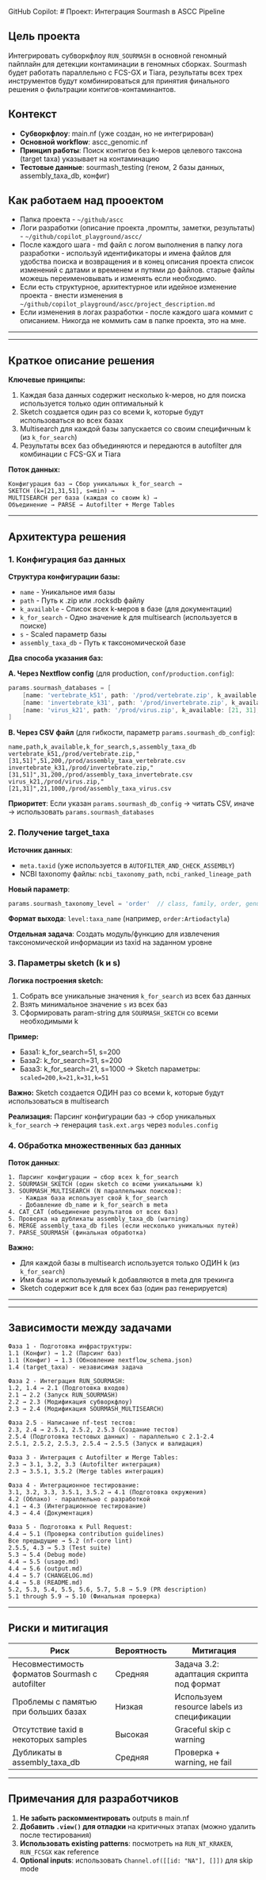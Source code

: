 GitHub Copilot: # Проект: Интеграция Sourmash в ASCC Pipeline

## Цель проекта
Интегрировать субворкфлоу `RUN_SOURMASH` в основной геномный пайплайн для детекции контаминации в геномных сборках. Sourmash будет работать параллельно с FCS-GX и Tiara, результаты всех трех инструментов будут комбинироваться для принятия финального решения о фильтрации контигов-контаминантов.

## Контекст
- **Субворкфлоу**: main.nf (уже создан, но не интегрирован)
- **Основной workflow**: ascc_genomic.nf
- **Принцип работы**: Поиск контигов без k-меров целевого таксона (target taxa) указывает на контаминацию
- **Тестовые данные**: sourmash_testing (геном, 2 базы данных, assembly_taxa_db, конфиг)


## Как работаем над прооектом
- Папка проекта - `~/github/ascc`
- Логи разработки (описание проекта ,промпты, заметки, результаты) - `~/github/copilot_playground/ascc/`
- После каждого шага - md файл с логом выполнения в папку лога разработки - используй идентификаторы и имена файлов для удобства поиска и возвращения и в конец описания проекта список изменений с датами и временем и путями до файлов. старые файлы можешь переименовывать и изменять если необходимо.
- Если есть структурное, архитектурное или идейное изменение проекта - внести изменения в `~/github/copilot_playground/ascc/project_description.md`
- Если изменения в логах разработки - после каждого шага коммит с описанием. Никогда не коммить сам в папке проекта, это на мне. 

---

---

## Краткое описание решения

**Ключевые принципы:**
1. Каждая база данных содержит несколько k-меров, но для поиска используется только один оптимальный k
2. Sketch создается один раз со всеми k, которые будут использоваться во всех базах
3. Multisearch для каждой базы запускается со своим специфичным k (из `k_for_search`)
4. Результаты всех баз объединяются и передаются в autofilter для комбинации с FCS-GX и Tiara

**Поток данных:**
```
Конфигурация баз → Сбор уникальных k_for_search → 
SKETCH (k=[21,31,51], s=min) → 
MULTISEARCH per база (каждая со своим k) → 
Объединение → PARSE → Autofilter + Merge Tables
```

---

## Архитектура решения

### 1. Конфигурация баз данных

**Структура конфигурации базы:**
- `name` - Уникальное имя базы
- `path` - Путь к .zip или .rocksdb файлу
- `k_available` - Список всех k-меров в базе (для документации)
- `k_for_search` - Одно значение k для multisearch (используется в поиске)
- `s` - Scaled параметр базы
- `assembly_taxa_db` - Путь к таксономической базе

**Два способа указания баз:**

**A. Через Nextflow config** (для production, `conf/production.config`):
```groovy
params.sourmash_databases = [
    [name: 'vertebrate_k51', path: '/prod/vertebrate.zip', k_available: [31, 51], k_for_search: 51, s: 200, assembly_taxa_db: '/prod/assembly_taxa_vertebrate.csv'],
    [name: 'invertebrate_k31', path: '/prod/invertebrate.zip', k_available: [31, 51], k_for_search: 31, s: 200, assembly_taxa_db: '/prod/assembly_taxa_invertebrate.csv'],
    [name: 'virus_k21', path: '/prod/virus.zip', k_available: [21, 31], k_for_search: 21, s: 1000, assembly_taxa_db: '/prod/assembly_taxa_virus.csv']
]
```

**B. Через CSV файл** (для гибкости, параметр `params.sourmash_db_config`):
```csv
name,path,k_available,k_for_search,s,assembly_taxa_db
vertebrate_k51,/prod/vertebrate.zip,"[31,51]",51,200,/prod/assembly_taxa_vertebrate.csv
invertebrate_k31,/prod/invertebrate.zip,"[31,51]",31,200,/prod/assembly_taxa_invertebrate.csv
virus_k21,/prod/virus.zip,"[21,31]",21,1000,/prod/assembly_taxa_virus.csv
```

**Приоритет**: Если указан `params.sourmash_db_config` → читать CSV, иначе → использовать `params.sourmash_databases`

### 2. Получение target_taxa

**Источник данных**: 
- `meta.taxid` (уже используется в `AUTOFILTER_AND_CHECK_ASSEMBLY`)
- NCBI taxonomy файлы: `ncbi_taxonomy_path`, `ncbi_ranked_lineage_path`

**Новый параметр**:
```groovy
params.sourmash_taxonomy_level = 'order'  // class, family, order, genus, phylum
```

**Формат выхода**: `level:taxa_name` (например, `order:Artiodactyla`)

**Отдельная задача**: Создать модуль/функцию для извлечения таксономической информации из taxid на заданном уровне

### 3. Параметры sketch (k и s)

**Логика построения sketch:**
1. Собрать все уникальные значения `k_for_search` из всех баз данных
2. Взять минимальное значение `s` из всех баз
3. Сформировать param-string для `SOURMASH_SKETCH` со всеми необходимыми k

**Пример:**
- База1: k_for_search=51, s=200
- База2: k_for_search=31, s=200
- База3: k_for_search=21, s=1000
→ Sketch параметры: `scaled=200,k=21,k=31,k=51`

**Важно:** Sketch создается ОДИН раз со всеми k, которые будут использоваться в multisearch

**Реализация:** Парсинг конфигурации баз → сбор уникальных `k_for_search` → генерация `task.ext.args` через `modules.config`

### 4. Обработка множественных баз данных

**Поток данных**:
```
1. Парсинг конфигурации → сбор всех k_for_search
2. SOURMASH_SKETCH (один sketch со всеми уникальными k)
3. SOURMASH_MULTISEARCH (N параллельных поисков):
   - Каждая база использует свой k_for_search
   - Добавление db_name и k_for_search в meta
4. CAT_CAT (объединение результатов от всех баз)
5. Проверка на дубликаты assembly_taxa_db (warning)
6. MERGE assembly_taxa_db files (если несколько уникальных путей)
7. PARSE_SOURMASH (финальная обработка)
```

**Важно:** 
- Для каждой базы в multisearch используется только ОДИН k (из `k_for_search`)
- Имя базы и используемый k добавляются в meta для трекинга
- Sketch содержит все k для всех баз (один раз генерируется)

---

---

## Зависимости между задачами

```
Фаза 1 - Подготовка инфраструктуры:
1.1 (Конфиг) → 1.2 (Парсинг баз)
1.1 (Конфиг) → 1.3 (Обновление nextflow_schema.json)
1.4 (target_taxa) - независимая задача

Фаза 2 - Интеграция RUN_SOURMASH:
1.2, 1.4 → 2.1 (Подготовка входов)
2.1 → 2.2 (Запуск RUN_SOURMASH)
2.2 → 2.3 (Модификация субворкфлоу)
2.3 → 2.4 (Модификация SOURMASH_MULTISEARCH)

Фаза 2.5 - Написание nf-test тестов:
2.3, 2.4 → 2.5.1, 2.5.2, 2.5.3 (Создание тестов)
2.5.4 (Подготовка тестовых данных) - параллельно с 2.1-2.4
2.5.1, 2.5.2, 2.5.3, 2.5.4 → 2.5.5 (Запуск и валидация)

Фаза 3 - Интеграция с Autofilter и Merge Tables:
2.3 → 3.1, 3.2, 3.3 (Autofilter интеграция)
2.3 → 3.5.1, 3.5.2 (Merge tables интеграция)

Фаза 4 - Интеграционное тестирование:
3.1, 3.2, 3.3, 3.5.1, 3.5.2 → 4.1 (Подготовка окружения)
4.2 (Облако) - параллельно с разработкой
4.1 → 4.3 (Интеграционное тестирование)
4.3 → 4.4 (Документация)

Фаза 5 - Подготовка к Pull Request:
4.4 → 5.1 (Проверка contribution guidelines)
Все предыдущие → 5.2 (nf-core lint)
2.5.5, 4.3 → 5.3 (Test suite)
5.3 → 5.4 (Debug mode)
4.4 → 5.5 (usage.md)
4.4 → 5.6 (output.md)
4.4 → 5.7 (CHANGELOG.md)
4.4 → 5.8 (README.md)
5.2, 5.3, 5.4, 5.5, 5.6, 5.7, 5.8 → 5.9 (PR description)
5.1 through 5.9 → 5.10 (Финальная проверка)
```

---

## Риски и митигация

| Риск | Вероятность | Митигация |
|------|-------------|-----------|
| Несовместимость форматов Sourmash с autofilter | Средняя | Задача 3.2: адаптация скрипта под формат |
| Проблемы с памятью при больших базах | Низкая | Используем resource labels из спецификации |
| Отсутствие taxid в некоторых samples | Высокая | Graceful skip с warning |
| Дубликаты в assembly_taxa_db | Средняя | Проверка + warning, не fail |

---

## Примечания для разработчиков

1. **Не забыть раскомментировать** outputs в main.nf
2. **Добавить `.view()` для отладки** на критичных этапах (можно удалить после тестирования)
3. **Использовать existing patterns**: посмотреть на `RUN_NT_KRAKEN`, `RUN_FCSGX` как reference
4. **Optional inputs**: использовать `Channel.of([[id: "NA"], []])` для skip mode
